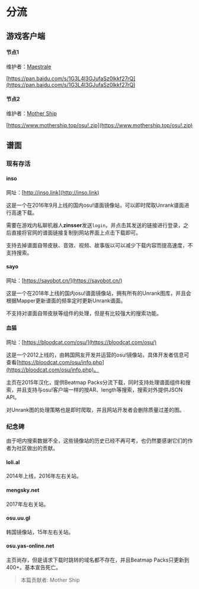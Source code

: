 # 分流

## 游戏客户端

#### 节点1

维护者：[Maestrale](http://osu.ppy.sh/u/2759457)

[https://pan.baidu.com/s/1G3L4I3GJufaSz0lkkf27rQ](https://pan.baidu.com/s/1G3L4I3GJufaSz0lkkf27rQ)

#### 节点2

维护者：[Mother Ship](http://osu.ppy.sh/u/2545898)

[https://www.mothership.top/osu!.zip](https://www.mothership.top/osu!.zip)

## 谱面

### 现有存活

#### inso

网址：[http://inso.link](http://inso.link)

这是一个在2016年9月上线的国内osu!谱面镜像站，可以即时爬取Unrank谱面进行高速下载。

需要在游戏内私聊机器人**zinsser**发送`login`，并点击其发送的链接进行登录，之后直接将官网的谱面链接复制到网站界面上点击下载即可。

支持去掉谱面自带皮肤、音效、视频、故事版以可以减少下载内容而提高速度，不支持搜索。

#### sayo

网址：[https://sayobot.cn/](https://sayobot.cn/)

这是一个在2018年上线的国内osu!谱面镜像站，拥有所有的Unrank图库，并且会根据Mapper更新谱面的频率定时更新Unrank谱面。

不支持对谱面自带皮肤等组件的处理，但是有比较强大的搜索功能。

#### 血猫

网址：[https://bloodcat.com/osu/](https://bloodcat.com/osu/)

这是一个2012上线的，由韩国网友开发并运营的osu!镜像站，具体开发者信息可查看[https://bloodcat.com/osu/info.php](https://bloodcat.com/osu/info.php)。

主页在2015年汉化，提供Beatmap Packs分流下载，同时支持处理谱面组件和搜索，并且支持与osu!客户端一样的按AR、length等搜索，搜索对外提供JSON API。

对Unrank图的处理策略也是即时爬取，并且网站开发者会删除质量过差的图。

### 纪念碑

由于吧内搜索数据不全，这些镜像站的历史已经不再可考，也仍然要感谢它们的作者为社区做出的贡献。

#### loli.al

2014年上线，2016年左右关站。

#### mengsky.net

2017年左右关站。

#### osu.uu.gl

韩国镜像站，15年左右关站。

#### osu.yas-online.net

主页尚存，但是请求下载时跳转的域名都不存在，并且Beatmap Packs只更新到400+。基本宣告死亡。

> 本篇贡献者: Mother Ship

